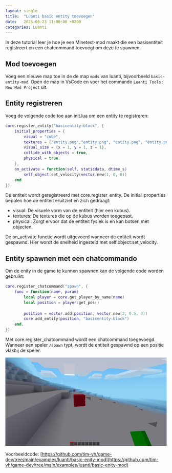 ```yaml
---
layout: single
title:  "Luanti basic entity toevoegen"
date:   2025-06-23 11:00:00 +0200
categories: Luanti
---
```


In deze tutorial leer je hoe je een Minetest-mod maakt die een basisentiteit registreert en een chatcommand toevoegt om deze te spawnen.

## Mod toevoegen

Voeg een nieuwe map toe in de de map `mods` van luanti, bijvoorbeeld `basic-entity-mod`. Open de map in VsCode en voer het commando `Luanti Tools: New Mod Project` uit.

## Entity registreren

Voeg de volgende code toe aan init.lua om een entity te registreren:

```lua
core.register_entity("basicentity:block", {
    initial_properties = {
        visual = "cube",
        textures = {"entity.png","entity.png", "entity.png", "entity.png", "entity.png", "entity.png"},
        visual_size = {x = 1, y = 1, z = 1},
        collide_with_objects = true,
        physical = true,
    },
    on_activate = function(self, staticdata, dtime_s) 
        self.object:set_velocity(vector.new(1, 0, 0))
    end
})
```

De entiteit wordt geregistreerd met core.register_entity. De initial_properties bepalen hoe de entiteit eruitziet en zich gedraagt:

- visual: De visuele vorm van de entiteit (hier een kubus).
- textures: De textures die op de kubus worden toegepast.
- physical: Zorgt ervoor dat de entiteit fysiek is en kan botsen met objecten.

De on_activate functie wordt uitgevoerd wanneer de entiteit wordt gespawnd. Hier wordt de snelheid ingesteld met self.object:set_velocity.

## Entity spawnen met een chatcommando

Om de enity in de game te kunnen spawnen kan de volgende code worden gebruikt:

```lua
core.register_chatcommand("spawn", {
    func = function(name, param)
        local player = core.get_player_by_name(name)
        local position = player:get_pos()

        position = vector.add(position, vector.new(2, 0.5, 0))
        core.add_entity(position, "basicentity:block")
    end,
})
```

Met core.register_chatcommand wordt een chatcommand toegevoegd. Wanneer een speler `/spawn` typt, wordt de entiteit gespawnd op een positie vlakbij de speler.

![Luanti minimal game](/assets/images/luanti/luanti-basic-entity.png)

Voorbeeldcode: [https://github.com/tim-vh/game-dev/tree/main/examples/luanti/basic-enity-mod](https://github.com/tim-vh/game-dev/tree/main/examples/luanti/basic-enity-mod)